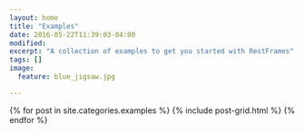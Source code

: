 ```yaml
---
layout: home
title: "Examples"
date: 2016-05-22T11:39:03-04:00
modified:
excerpt: "A collection of examples to get you started with RestFrames"
tags: []
image:
  feature: blue_jigsaw.jpg

---
```


<div class="tiles">
{% for post in site.categories.examples %}
  {% include post-grid.html %}
{% endfor %}
</div><!-- /.tiles -->
